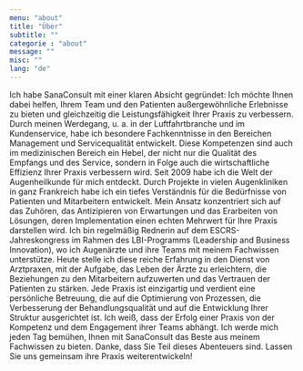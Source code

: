 ```yaml
---
menu: "about"
title: "Über"
subtitle: ""
categorie : "about"
message: ""
misc: ""
lang: "de"
---
```

Ich habe SanaConsult mit einer klaren Absicht gegründet: Ich möchte Ihnen dabei helfen, Ihrem Team und den Patienten außergewöhnliche Erlebnisse zu bieten und gleichzeitig die Leistungsfähigkeit Ihrer Praxis zu verbessern. Durch meinen Werdegang, u. a. in der Luftfahrtbranche und im Kundenservice, habe ich besondere Fachkenntnisse in den Bereichen Management und Servicequalität entwickelt. Diese Kompetenzen sind auch im medizinischen Bereich ein Hebel, der nicht nur die Qualität des Empfangs und des Service, sondern in Folge auch die wirtschaftliche Effizienz Ihrer Praxis verbessern wird. Seit 2009 habe ich die Welt der Augenheilkunde für mich entdeckt. Durch Projekte in vielen Augenkliniken in ganz Frankreich habe ich ein tiefes Verständnis für die Bedürfnisse von Patienten und Mitarbeitern entwickelt. Mein Ansatz konzentriert sich auf das Zuhören, das Antizipieren von Erwartungen und das Erarbeiten von Lösungen, deren Implementation einen echten Mehrwert für Ihre Praxis darstellen wird. Ich bin regelmäßig Rednerin auf dem ESCRS-Jahreskongress im Rahmen des LBI-Programms (Leadership and Business Innovation), wo ich Augenärzte und ihre Teams mit meinem Fachwissen unterstütze. Heute stelle ich diese reiche Erfahrung in den Dienst von Arztpraxen, mit der Aufgabe, das Leben der Ärzte zu erleichtern, die Beziehungen zu den Mitarbeitern aufzuwerten und das Vertrauen der Patienten zu stärken. Jede Praxis ist einzigartig und verdient eine persönliche Betreuung, die auf die Optimierung von Prozessen, die Verbesserung der Behandlungsqualität und auf die Entwicklung Ihrer Struktur ausgerichtet ist. Ich weiß, dass der Erfolg einer Praxis von der Kompetenz und dem Engagement ihrer Teams abhängt. Ich werde mich jeden Tag bemühen, Ihnen mit SanaConsult das Beste aus meinem Fachwissen zu bieten. Danke, dass Sie Teil dieses Abenteuers sind. Lassen Sie uns gemeinsam ihre Praxis weiterentwickeln!